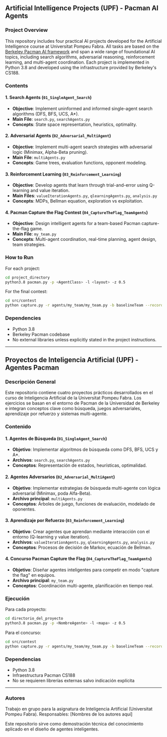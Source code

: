 ## Artificial Intelligence Projects (UPF) - Pacman AI Agents

### Project Overview

This repository includes four practical AI projects developed for the Artificial Intelligence course at Universitat Pompeu Fabra. All tasks are based on the [Berkeley Pacman AI framework](https://inst.eecs.berkeley.edu/~cs188/sp22/projects/) and span a wide range of foundational AI topics, including search algorithms, adversarial reasoning, reinforcement learning, and multi-agent coordination. Each project is implemented in Python 3.8 and developed using the infrastructure provided by Berkeley's CS188.

### Contents

#### 1. **Search Agents** (`01_SingleAgent_Search`)

* **Objective**: Implement uninformed and informed single-agent search algorithms (DFS, BFS, UCS, A\*).
* **Main File**: `search.py`, `searchAgents.py`
* **Concepts**: State space representation, heuristics, optimality.

#### 2. **Adversarial Agents** (`02_Adversarial_MultiAgent`)

* **Objective**: Implement multi-agent search strategies with adversarial logic (Minimax, Alpha-Beta pruning).
* **Main File**: `multiAgents.py`
* **Concepts**: Game trees, evaluation functions, opponent modeling.

#### 3. **Reinforcement Learning** (`03_Reinforcement_Learning`)

* **Objective**: Develop agents that learn through trial-and-error using Q-learning and value iteration.
* **Main Files**: `valueIterationAgents.py`, `qlearningAgents.py`, `analysis.py`
* **Concepts**: MDPs, Bellman equation, exploration vs exploitation.

#### 4. **Pacman Capture the Flag Contest** (`04_CaptureTheFlag_TeamAgents`)

* **Objective**: Design intelligent agents for a team-based Pacman capture-the-flag game.
* **Main File**: `my_team.py`
* **Concepts**: Multi-agent coordination, real-time planning, agent design, team strategies.

### How to Run

For each project:

```bash
cd project_directory
python3.8 pacman.py -p <AgentClass> -l <layout> -z 0.5
```

For the final contest:

```bash
cd src/contest
python capture.py -r agents/my_team/my_team.py -b baselineTeam --record --record-log
```

### Dependencies

* Python 3.8
* Berkeley Pacman codebase
* No external libraries unless explicitly stated in the project instructions.

---

## Proyectos de Inteligencia Artificial (UPF) - Agentes Pacman

### Descripción General

Este repositorio contiene cuatro proyectos prácticos desarrollados en el curso de Inteligencia Artificial de la Universitat Pompeu Fabra. Los ejercicios se basan en el entorno de Pacman de la Universidad de Berkeley e integran conceptos clave como búsqueda, juegos adversariales, aprendizaje por refuerzo y sistemas multi-agente.

### Contenido

#### 1. **Agentes de Búsqueda** (`01_SingleAgent_Search`)

* **Objetivo**: Implementar algoritmos de búsqueda como DFS, BFS, UCS y A\*.
* **Archivos**: `search.py`, `searchAgents.py`
* **Conceptos**: Representación de estados, heurísticas, optimalidad.

#### 2. **Agentes Adversarios** (`02_Adversarial_MultiAgent`)

* **Objetivo**: Implementar estrategias de búsqueda multi-agente con lógica adversarial (Minimax, poda Alfa-Beta).
* **Archivo principal**: `multiAgents.py`
* **Conceptos**: Árboles de juego, funciones de evaluación, modelado de oponentes.

#### 3. **Aprendizaje por Refuerzo** (`03_Reinforcement_Learning`)

* **Objetivo**: Crear agentes que aprendan mediante interacción con el entorno (Q-learning y value iteration).
* **Archivos**: `valueIterationAgents.py`, `qlearningAgents.py`, `analysis.py`
* **Conceptos**: Procesos de decisión de Markov, ecuación de Bellman.

#### 4. **Concurso Pacman Capture the Flag** (`04_CaptureTheFlag_TeamAgents`)

* **Objetivo**: Diseñar agentes inteligentes para competir en modo "capture the flag" en equipos.
* **Archivo principal**: `my_team.py`
* **Conceptos**: Coordinación multi-agente, planificación en tiempo real.

### Ejecución

Para cada proyecto:

```bash
cd directorio_del_proyecto
python3.8 pacman.py -p <NombreAgente> -l <mapa> -z 0.5
```

Para el concurso:

```bash
cd src/contest
python capture.py -r agents/my_team/my_team.py -b baselineTeam --record --record-log
```

### Dependencias

* Python 3.8
* Infraestructura Pacman CS188
* No se requieren librerías externas salvo indicación explícita

---

### Autores

Trabajo en grupo para la asignatura de Inteligencia Artificial (Universitat Pompeu Fabra).
Responsables: \[Nombres de los autores aquí]

Este repositorio sirve como demostración técnica del conocimiento aplicado en el diseño de agentes inteligentes.
